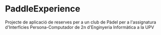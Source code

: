 # PaddleExperience
Projecte de aplicació de reserves per a un club de Pàdel per a l'assignatura d'Interfícies Persona-Computador de 2n d'Enginyeria Informàtica a la UPV
